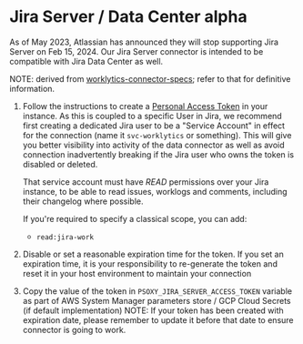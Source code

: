 # Jira Server / Data Center **alpha**

As of May 2023, Atlassian has announced they will stop supporting Jira Server on Feb 15, 2024. Our
Jira Server connector is intended to be compatible with Jira Data Center as well.

NOTE: derived from [worklytics-connector-specs](../../infra/modules/worklytics-connector-specs/main.tf); refer to that for definitive information.

1. Follow the instructions to create a [Personal Access Token](https://confluence.atlassian.com/enterprise/using-personal-access-tokens-1026032365.html) in your instance.
   As this is coupled to a specific User in Jira, we recommend first creating a dedicated Jira user
   to be a "Service Account" in effect for the connection (name it `svc-worklytics` or something).
   This will give you better visibility into activity of the data connector as well as avoid
   connection inadvertently breaking if the Jira user who owns the token is disabled or deleted.

   That service account must have *READ* permissions over your Jira instance, to be able to read issues, worklogs and comments,
   including their changelog where possible.

   If you're required to specify a classical scope, you can add:
     - `read:jira-work`
2. Disable or set a reasonable expiration time for the token. If you set an expiration time, it is your responsibility to re-generate the token and reset it in your host environment to maintain your connection
3. Copy the value of the token in `PSOXY_JIRA_SERVER_ACCESS_TOKEN` variable as part of AWS System
   Manager parameters store / GCP Cloud Secrets (if default implementation)
   NOTE: If your token has been created with expiration date, please remember to update it before
   that date to ensure connector is going to work.